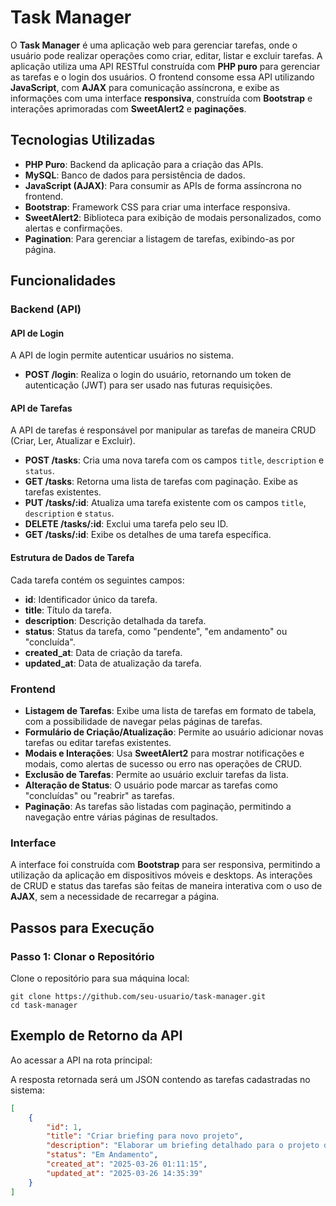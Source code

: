 # Task Manager

O **Task Manager** é uma aplicação web para gerenciar tarefas, onde o usuário pode realizar operações como criar, editar, listar e excluir tarefas. A aplicação utiliza uma API RESTful construída com **PHP puro** para gerenciar as tarefas e o login dos usuários. O frontend consome essa API utilizando **JavaScript**, com **AJAX** para comunicação assíncrona, e exibe as informações com uma interface **responsiva**, construída com **Bootstrap** e interações aprimoradas com **SweetAlert2** e **paginações**.


## Tecnologias Utilizadas

- **PHP Puro**: Backend da aplicação para a criação das APIs.
- **MySQL**: Banco de dados para persistência de dados.
- **JavaScript (AJAX)**: Para consumir as APIs de forma assíncrona no frontend.
- **Bootstrap**: Framework CSS para criar uma interface responsiva.
- **SweetAlert2**: Biblioteca para exibição de modais personalizados, como alertas e confirmações.
- **Pagination**: Para gerenciar a listagem de tarefas, exibindo-as por página.

## Funcionalidades

### Backend (API)

#### API de Login
A API de login permite autenticar usuários no sistema.

- **POST /login**: Realiza o login do usuário, retornando um token de autenticação (JWT) para ser usado nas futuras requisições.
  
#### API de Tarefas
A API de tarefas é responsável por manipular as tarefas de maneira CRUD (Criar, Ler, Atualizar e Excluir).

- **POST /tasks**: Cria uma nova tarefa com os campos `title`, `description` e `status`.
- **GET /tasks**: Retorna uma lista de tarefas com paginação. Exibe as tarefas existentes.
- **PUT /tasks/:id**: Atualiza uma tarefa existente com os campos `title`, `description` e `status`.
- **DELETE /tasks/:id**: Exclui uma tarefa pelo seu ID.
- **GET /tasks/:id**: Exibe os detalhes de uma tarefa específica.

#### Estrutura de Dados de Tarefa
Cada tarefa contém os seguintes campos:

- **id**: Identificador único da tarefa.
- **title**: Título da tarefa.
- **description**: Descrição detalhada da tarefa.
- **status**: Status da tarefa, como "pendente", "em andamento" ou "concluída".
- **created_at**: Data de criação da tarefa.
- **updated_at**: Data de atualização da tarefa.

### Frontend

- **Listagem de Tarefas**: Exibe uma lista de tarefas em formato de tabela, com a possibilidade de navegar pelas páginas de tarefas.
- **Formulário de Criação/Atualização**: Permite ao usuário adicionar novas tarefas ou editar tarefas existentes.
- **Modais e Interações**: Usa **SweetAlert2** para mostrar notificações e modais, como alertas de sucesso ou erro nas operações de CRUD.
- **Exclusão de Tarefas**: Permite ao usuário excluir tarefas da lista.
- **Alteração de Status**: O usuário pode marcar as tarefas como "concluídas" ou "reabrir" as tarefas.
- **Paginação**: As tarefas são listadas com paginação, permitindo a navegação entre várias páginas de resultados.

### Interface

A interface foi construída com **Bootstrap** para ser responsiva, permitindo a utilização da aplicação em dispositivos móveis e desktops. As interações de CRUD e status das tarefas são feitas de maneira interativa com o uso de **AJAX**, sem a necessidade de recarregar a página.

## Passos para Execução

### Passo 1: Clonar o Repositório

Clone o repositório para sua máquina local:

    git clone https://github.com/seu-usuario/task-manager.git
    cd task-manager


## Exemplo de Retorno da API

Ao acessar a API na rota principal:


A resposta retornada será um JSON contendo as tarefas cadastradas no sistema:

```json
[
    {
        "id": 1,
        "title": "Criar briefing para novo projeto",
        "description": "Elaborar um briefing detalhado para o projeto do cliente X.",
        "status": "Em Andamento",
        "created_at": "2025-03-26 01:11:15",
        "updated_at": "2025-03-26 14:35:39"
    }
]
